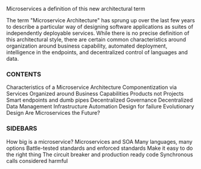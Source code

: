 Microservices
a definition of this new architectural term

The term "Microservice Architecture" has sprung up over the last few years to describe a particular way of designing software applications as suites of independently deployable services. While there is no precise definition of this architectural style, there are certain common characteristics around organization around business capability, automated deployment, intelligence in the endpoints, and decentralized control of languages and data.


### CONTENTS
Characteristics of a Microservice Architecture
  Componentization via Services
  Organized around Business Capabilities
  Products not Projects
  Smart endpoints and dumb pipes
  Decentralized Governance
  Decentralized Data Management
  Infrastructure Automation
  Design for failure
  Evolutionary Design
Are Microservices the Future?
### SIDEBARS
How big is a microservice?
Microservices and SOA
Many languages, many options
Battle-tested standards and enforced standards
Make it easy to do the right thing
The circuit breaker and production ready code
Synchronous calls considered harmful
